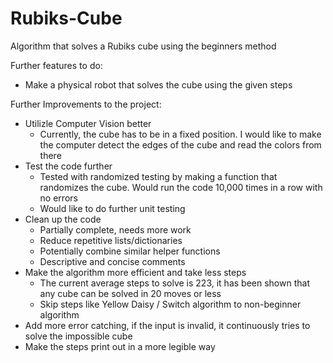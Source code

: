 # Rubiks-Cube
Algorithm that solves a Rubiks cube using the beginners method

Further features to do:
- Make a physical robot that solves the cube using the given steps

Further Improvements to the project:
- Utilizle Computer Vision better
  - Currently, the cube has to be in a fixed position. I would like to make the computer detect the edges of the cube and read the colors from there
- Test the code further
  - Tested with randomized testing by making a function that randomizes the cube. Would run the code 10,000 times in a row with no errors
  - Would like to do further unit testing
- Clean up the code
  - Partially complete, needs more work
  - Reduce repetitive lists/dictionaries
  - Potentially combine similar helper functions
  - Descriptive and concise comments
- Make the algorithm more efficient and take less steps
  - The current average steps to solve is 223, it has been shown that any cube can be solved in 20 moves or less
  - Skip steps like Yellow Daisy / Switch algorithm to non-beginner algorithm
- Add more error catching, if the input is invalid, it continuously tries to solve the impossible cube
- Make the steps print out in a more legible way

